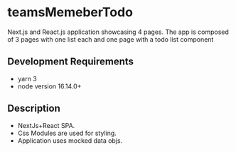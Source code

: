 # teamsMemeberTodo
Next.js and React.js application showcasing 4 pages. The app is composed of 3 pages with one list each and one page with a todo list component

## Development Requirements

* yarn 3
* node version 16.14.0+

## Description

* NextJs+React SPA. 
* Css Modules are used for styling. 
* Application uses mocked data objs.

